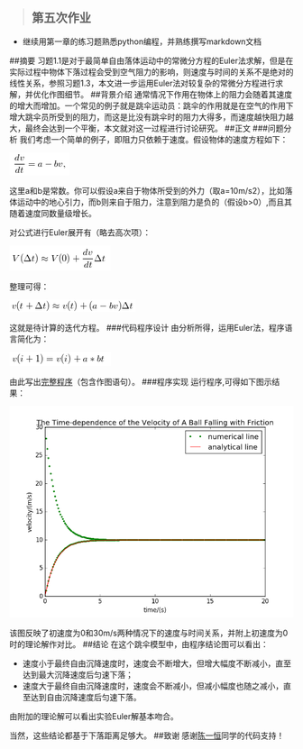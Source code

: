 >## 第五次作业
- 继续用第一章的练习题熟悉python编程，并熟练撰写markdown文档

##摘要
习题1.1是对于最简单自由落体运动中的常微分方程的Euler法求解，但是在实际过程中物体下落过程会受到空气阻力的影响，则速度与时间的关系不是绝对的线性关系，参照习题1.3，本文进一步运用Euler法对较复杂的常微分方程进行求解，并优化作图细节。
##背景介绍
通常情况下作用在物体上的阻力会随着其速度的增大而增加。一个常见的例子就是跳伞运动员：跳伞的作用就是在空气的作用下增大跳伞员所受到的阻力，而这是比没有跳伞时的阻力大得多，而速度越快阻力越大，最终会达到一个平衡，本文就对这一过程进行讨论研究。
##正文
###问题分析
我们考虑一个简单的例子，即阻力只依赖于速度。假设物体的速度方程如下：

![](https://raw.githubusercontent.com/XiaobudianChen/computationalphysics_N2013301020075/master/chapter1/exercise_5/公式1.png)

这里a和b是常数。你可以假设a来自于物体所受到的外力（取a=10m/s2），比如落体运动中的地心引力，而b则来自于阻力，注意到阻力是负的（假设b>0）,而且其随着速度同数量级增长。

对公式进行Euler展开有（略去高次项）：

![](https://raw.githubusercontent.com/XiaobudianChen/computationalphysics_N2013301020075/master/chapter1/exercise_5/公式3.png)

整理可得：

![](https://raw.githubusercontent.com/XiaobudianChen/computationalphysics_N2013301020075/master/chapter1/exercise_5/公式4.png)

这就是待计算的迭代方程。
###代码程序设计
由分析所得，运用Euler法，程序语言简化为：

![](https://raw.githubusercontent.com/XiaobudianChen/computationalphysics_N2013301020075/master/chapter1/exercise_5/公式2.png)

由此写出[完整程序](https://raw.githubusercontent.com/XiaobudianChen/computationalphysics_N2013301020075/master/chapter1/exercise_5/exercise_5.py)（包含作图语句）。
###程序实现
运行程序,可得如下图示结果：

![](https://raw.githubusercontent.com/XiaobudianChen/computationalphysics_N2013301020075/master/chapter1/exercise_5/figure_1.png)

该图反映了初速度为0和30m/s两种情况下的速度与时间关系，并附上初速度为0时的理论解作对比。
##结论
在这个跳伞模型中，由程序结论图可以看出：
- 速度小于最终自由沉降速度时，速度会不断增大，但增大幅度不断减小，直至达到最大沉降速度后匀速下落；
- 速度大于最终自由沉降速度时，速度会不断减小，但减小幅度也随之减小，直至达到自由沉降速度后匀速下落。

由附加的理论解可以看出实验Euler解基本吻合。

当然，这些结论都基于下落距离足够大。
##致谢
感谢[陈一恒](https://github.com/zilongstein/computationalphysics_N2013301020055)同学的代码支持！
